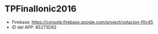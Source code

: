 # TPFinalIonic2016

- Firebase: https://console.firebase.google.com/project/votacion-f0c45
- ID del APP: 65273D82
